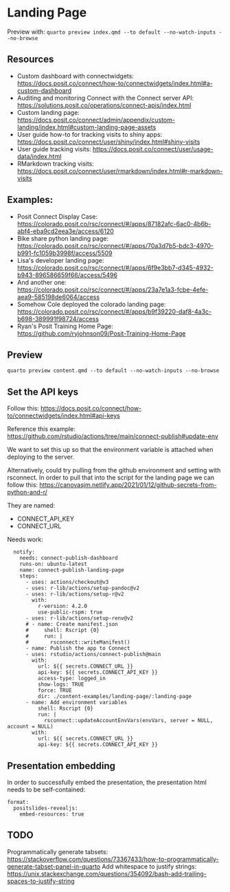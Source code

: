 # Landing Page

Preview with: `quarto preview index.qmd --to default --no-watch-inputs --no-browse`

## Resources

- Custom dashboard with connectwidgets: <https://docs.posit.co/connect/how-to/connectwidgets/index.html#a-custom-dashboard>
- Auditing and monitoring Connect with the Connect server API: <https://solutions.posit.co/operations/connect-apis/index.html>
- Custom landing page: <https://docs.posit.co/connect/admin/appendix/custom-landing/index.html#custom-landing-page-assets>
- User guide how-to for tracking visits to shiny apps: <https://docs.posit.co/connect/user/shiny/index.html#shiny-visits>
- User guide tracking visits: <https://docs.posit.co/connect/user/usage-data/index.html>
- RMarkdown tracking visits: <https://docs.posit.co/connect/user/rmarkdown/index.html#r-markdown-visits>

## Examples:

- Posit Connect Display Case: <https://colorado.posit.co/rsc/connect/#/apps/87182afc-6ac0-4b6b-abf4-eba9cd2eea3e/access/6120>
- Bike share python landing page: <https://colorado.posit.co/rsc/connect/#/apps/70a3d7b5-bdc3-4970-b991-fc1059b3998f/access/5509>
- Lisa's developer landing page: <https://colorado.posit.co/rsc/connect/#/apps/6f9e3bb7-d345-4932-b943-896586659f66/access/5496>
- And another one: <https://colorado.posit.co/rsc/connect/#/apps/23a7e1a3-fcbe-4efe-aea9-585198de6064/access>
- Somehow Cole deployed the colorado landing page: <https://colorado.posit.co/rsc/connect/#/apps/b9f39220-daf8-4a3c-b698-389991f98724/access>
- Ryan's Posit Training Home Page: <https://github.com/ryjohnson09/Posit-Training-Home-Page>

## Preview

```
quarto preview content.qmd --to default --no-watch-inputs --no-browse
```

## Set the API keys

Follow this: <https://docs.posit.co/connect/how-to/connectwidgets/index.html#api-keys>

Reference this example: <https://github.com/rstudio/actions/tree/main/connect-publish#update-env> 

We want to set this up so that the environment variable is attached when deploying to the server. 

Alternatively, could try pulling from the github environment and setting with rsconnect. In order to pull that into the script for the landing page we can follow this: <https://canovasjm.netlify.app/2021/01/12/github-secrets-from-python-and-r/> 

They are named: 

- CONNECT_API_KEY
- CONNECT_URL


Needs work: 

```
  notify:
    needs: connect-publish-dashboard
    runs-on: ubuntu-latest
    name: connect-publish-landing-page
    steps:
      - uses: actions/checkout@v3
      - uses: r-lib/actions/setup-pandoc@v2
      - uses: r-lib/actions/setup-r@v2
        with:
          r-version: 4.2.0
          use-public-rspm: true
      - uses: r-lib/actions/setup-renv@v2
      # - name: Create manifest.json
      #     shell: Rscript {0}
      #     run: |
      #       rsconnect::writeManifest()
      - name: Publish the app to Connect
      - uses: rstudio/actions/connect-publish@main
        with:
          url: ${{ secrets.CONNECT_URL }}
          api-key: ${{ secrets.CONNECT_API_KEY }}
          access-type: logged_in
          show-logs: TRUE
          force: TRUE
          dir: ./content-examples/landing-page/:landing-page
      - name: Add environment variables
          shell: Rscript {0}
          run: |
            rsconnect::updateAccountEnvVars(envVars, server = NULL, account = NULL)
        with: 
          url: ${{ secrets.CONNECT_URL }}
          api-key: ${{ secrets.CONNECT_API_KEY }}
```

## Presentation embedding 

In order to successfully embed the presentation, the presentation html needs to be self-contained: 

```
format:
  positslides-revealjs: 
    embed-resources: true
```

## TODO

Programmatically generate tabsets: <https://stackoverflow.com/questions/73367433/how-to-programmatically-generate-tabset-panel-in-quarto>
Add whitespace to justify strings: <https://unix.stackexchange.com/questions/354092/bash-add-trailing-spaces-to-justify-string>





